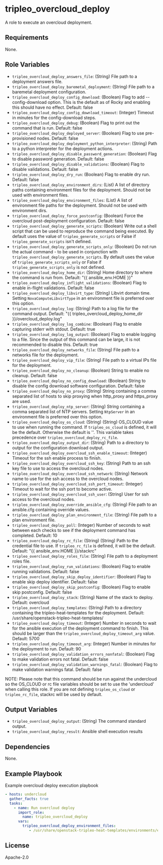 tripleo_overcloud_deploy
========================

A role to execute an overcloud deployment.

Requirements
------------

None.

Role Variables
--------------

* `tripleo_overcloud_deploy_answers_file`: (String) File path to a deployment answers file.
* `tripleo_overcloud_deploy_baremetal_deployment`: (String) File path to a baremetal deployment configuration.
* `tripleo_overcloud_deploy_config_download`: (Boolean) Flag to add --config-download option. This is the default as of Rocky and enabling this should have no effect. Default: false
* `tripleo_overcloud_deploy_config_download_timeout`: (Integer) Timeout in minutes for the config-download steps.
* `tripleo_overcloud_deploy_debug`: (Boolean) Flag to print out the command that is run. Default: false
* `tripleo_overcloud_deploy_deployed_server`: (Boolean) Flag to use pre-provisioned nodes. Default: false
* `tripleo_overcloud_deploy_deployment_python_interpreter`: (String) Path to a python interpreter for the deployment actions.
* `tripleo_overcloud_deploy_disable_password_generation`: (Boolean) Flag to disable password generation. Default: false
* `tripleo_overcloud_deploy_disable_validations`: (Boolean) Flag to disable validations. Default: false
* `tripleo_overcloud_deploy_dry_run`: (Boolean) Flag to enable dry run. Default: false
* `tripleo_overcloud_deploy_environment_dirs`: (List) A list of directory paths containing environment files for the deployment. Should not be used with environment files.
* `tripleo_overcloud_deploy_environment_files`: (List) A list of environment file paths for the deployment.  Should not be used with environment dirs.
* `tripleo_overcloud_deploy_force_postconfig`: (Boolean) Force the overcloud post-deployment configuration. Default: false
* `tripleo_overcloud_deploy_generate_scripts`: (Boolean) Write out a shell script that can be used to reproduce the command being executed. By default uses the value of `tripleo_generate_scripts` or False if `tripleo_generate_scripts` isn't defined.
* `tripleo_overcloud_deploy_generate_scripts_only`: (Boolean) Do not run the actual command - to be used in conjunction with `tripleo_overcloud_deploy_generate_scripts`. By default uses the value of `tripleo_generate_scripts_only` or False if `tripleo_generate_scripts_only` is not defined.
* `tripleo_overcloud_deploy_home_dir`: (String) Home directory to where the command is run from. Default: "{{ ansible_env.HOME }}"
* `tripleo_overcloud_deploy_inflight_validations`: (Boolean) Flag to enable in-flight validations. Default: false
* `tripleo_overcloud_deploy_libvirt_type`: (String) Libvirt domain time. Setting `NovaComputeLibvirtType` in an environment file is preferred over this option.
* `tripleo_overcloud_deploy_log`: (String) Path to a log file for the command output. Default: "{{ tripleo_overcloud_deploy_home_dir }}/overcloud_deploy.log"
* `tripleo_overcloud_deploy_log_combine`: (Boolean) Flag to enable capturing stderr with stdout. Default: true
* `tripleo_overcloud_deploy_log_output`: (Boolean) Flag to enable logging to a file. Since the output of this command can be large, it is not recommended to disable this. Default: true
* `tripleo_overcloud_deploy_networks_file`: (String) File path to a networks file for the deployment.
* `tripleo_overcloud_deploy_vip_file`: (String) File path to a virtual IPs file for the deployment.
* `tripleo_overcloud_deploy_no_cleanup`: (Boolean) String to enable no cleanup. Default: false
* `tripleo_overcloud_deploy_no_config_download`: (Boolean) String to disable the config download software configuration. Default: false
* `tripleo_overcloud_deploy_no_proxy`: (String) String containing a comma separated list of hosts to skip proxying when http_proxy and https_proxy are used.
* `tripleo_overcloud_deploy_ntp_server`: (String) String containing a comma separated list of NTP servers. Setting `NtpServer` in an environment file is preferred over this option.
* `tripleo_overcloud_deploy_os_cloud`: (String) (String) OS_CLOUD value to use when running the command. If `tripleo_os_cloud` is defined, it will be the default. Otherwise the default is ''. This variable takes precedence over `tripleo_overcloud_deploy_rc_file`.
* `tripleo_overcloud_deploy_output_dir`: (String) Path to a directory to output for the configuration download output.
* `tripleo_overcloud_deploy_overcloud_ssh_enable_timeout`: (Integer) Timeout for the ssh enable process to finish.
* `tripleo_overcloud_deploy_overcloud_ssh_key`: (String) Path to an ssh key file to use to access the overcloud nodes.
* `tripleo_overcloud_deploy_overcloud_ssh_network`: (String) Network name to use for the ssh access to the overcloud nodes.
* `tripleo_overcloud_deploy_overcloud_ssh_port_timeout`: (Integer) Timeout to wait for the ssh port to become active.
* `tripleo_overcloud_deploy_overcloud_ssh_user`: (String) User for ssh access to the overcloud nodes.
* `tripleo_overcloud_deploy_override_ansible_cfg`: (String) File path to an ansible.cfg containing override values.
* `tripleo_overcloud_deploy_plan_environment_file`: (String) File path to a plan environment file.
* `tripleo_overcloud_deploy_poll`: (Integer) Number of seconds to wait between each checks to see if the deployment command has completed. Default: 10
* `tripleo_overcloud_deploy_rc_file`: (String) (String) Path to the credential file to use. If `tripleo_rc_file` is defined, it will be the default. Default: "{{ ansible_env.HOME }}/stackrc"
* `tripleo_overcloud_deploy_roles_file`: (String) File path to a deployment roles file.
* `tripleo_overcloud_deploy_run_validations`: (Boolean) Flag to enable running validations. Default: false
* `tripleo_overcloud_deploy_skip_deploy_identifier`: (Boolean) Flag to enable skip deploy identifier. Default: false
* `tripleo_overcloud_deploy_skip_postconfig`: (Boolean) Flag to enable skip postconfig. Default: false
* `tripleo_overcloud_deploy_stack`: (String) Name of the stack to deploy. Default: overcloud
* `tripleo_overcloud_deploy_templates`: (String) Path to a directory containing the tripleo-heat-templates for the deployment. Default: /usr/share/openstack-tripleo-heat-templates/
* `tripleo_overcloud_deploy_timeout`: (Integer) Number in seconds to wait for the ansible execution of the deployment command to finish. This should be larger than the `tripleo_overcloud_deploy_timeout_arg` value. Default: 5700
* `tripleo_overcloud_deploy_timeout_arg`: (Integer) Number in minutes for the deployment to run. Default: 90
* `tripleo_overcloud_deploy_validation_errors_nonfatal`: (Boolean) Flag to make validation errors not fatal. Default: false
* `tripleo_overcloud_deploy_validation_warnings_fatal`: (Boolean) Flag to make validation warnings fatal. Default: false

NOTE: Please note that this command should be run against the undercloud so the
OS_CLOUD or rc file variables should be set to use the 'undercloud' when
calling this role. If you are not defining `tripleo_os_cloud` or `tripleo_rc_file`,
stackrc will be used by default.

Output Variables
----------------

* `tripleo_overcloud_deploy_output`: (String) The command standard output.
* `tripleo_overcloud_deploy_result`: Ansible shell execution results

Dependencies
------------

None.

Example Playbook
----------------

Example overcloud deploy execution playbook

```yaml
- hosts: undercloud
  gather_facts: true
  tasks:
    - name: Run overcloud deploy
      import_role:
        name: tripleo_overcloud_deploy
      vars:
        tripleo_overcloud_deploy_environment_files:
           - /usr/share/openstack-tripleo-heat-templates/environments/enable-swap.yaml
```

License
-------

Apache-2.0
